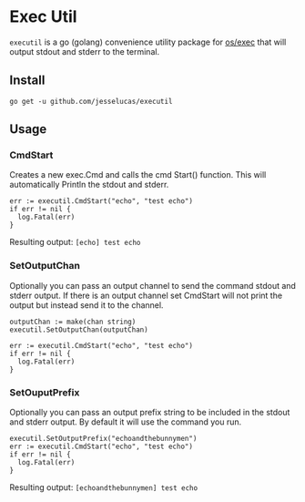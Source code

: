 Exec Util
===========
`executil` is a go (golang) convenience utility package for [os/exec](https://golang.org/pkg/os/exec/) that will output stdout and stderr to the terminal.

## Install
`go get -u github.com/jesselucas/executil`

## Usage
### CmdStart
Creates a new exec.Cmd and calls the cmd Start() function. This will automatically Println the stdout and stderr.
```
err := executil.CmdStart("echo", "test echo")
if err != nil {
  log.Fatal(err)
}
```

Resulting output: `[echo] test echo`

### SetOutputChan
Optionally you can pass an output channel to send the command stdout and stderr output. If there is an output channel set CmdStart will not print the output but instead send it to the channel.
```
outputChan := make(chan string)
executil.SetOutputChan(outputChan)

err := executil.CmdStart("echo", "test echo")
if err != nil {
  log.Fatal(err)
}
```

### SetOuputPrefix
Optionally you can pass an output prefix string to be included in the stdout and stderr output. By default it will use the command you run.
```
executil.SetOutputPrefix("echoandthebunnymen")
err := executil.CmdStart("echo", "test echo")
if err != nil {
  log.Fatal(err)
}
```

Resulting output: `[echoandthebunnymen] test echo`
